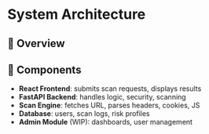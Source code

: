 # System Architecture

## 🧠 Overview

## 🔌 Components

- **React Frontend**: submits scan requests, displays results
- **FastAPI Backend**: handles logic, security, scanning
- **Scan Engine**: fetches URL, parses headers, cookies, JS
- **Database**: users, scan logs, risk profiles
- **Admin Module** (WIP): dashboards, user management
